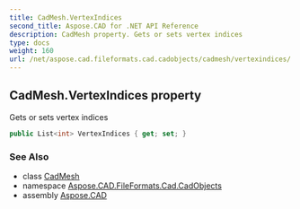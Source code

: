 ```yaml
---
title: CadMesh.VertexIndices
second_title: Aspose.CAD for .NET API Reference
description: CadMesh property. Gets or sets vertex indices
type: docs
weight: 160
url: /net/aspose.cad.fileformats.cad.cadobjects/cadmesh/vertexindices/
---
```

## CadMesh.VertexIndices property

Gets or sets vertex indices

```csharp
public List<int> VertexIndices { get; set; }
```

### See Also

* class [CadMesh](../)
* namespace [Aspose.CAD.FileFormats.Cad.CadObjects](../../cadmesh/)
* assembly [Aspose.CAD](../../../)


